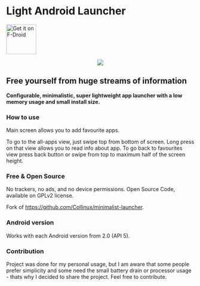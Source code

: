 # Light Android Launcher

[<img src="https://f-droid.org/badge/get-it-on.png"
     alt="Get it on F-Droid"
     height="80">](https://f-droid.org/packages/com.github.postapczuk.lalauncher/)

<p align="center">
  <img src="https://github.com/postapczuk/Light-Android-Launcher/raw/master/SCR_20190311_165639.gif" style="max-height:600px"/>
</p>

## Free yourself from huge streams of information

<p><b>Configurable, minimalistic, super lightweight app launcher with a low memory usage and small install size.</b></p>

### How to use
<p>Main screen allows you to add favourite apps.</p>
<p>To go to the all-apps view, just swipe top from bottom of screen. Long press on that view allows you to read info about app. To go back to favourites view press back button or swipe from top to maximum half of the screen height.</p>

### Free & Open Source
No trackers, no ads, and no device permissions. Open Source Code, available on GPLv2 license.

Fork of https://github.com/Collinux/minimalist-launcher.

### Android version
Works with each Android version from 2.0 (API 5).
   
### Contribution
Project was done for my personal usage, but I am aware that some people prefer simplicity and some need the small battery drain or processor usage - thats why I decided to share the project. Feel free to contribute.
